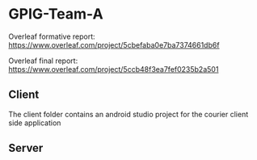 # GPIG-Team-A
Overleaf formative report: https://www.overleaf.com/project/5cbefaba0e7ba7374661db6f

Overleaf final report: https://www.overleaf.com/project/5ccb48f3ea7fef0235b2a501

## Client
The client folder contains an android studio project for the courier client side application

## Server
